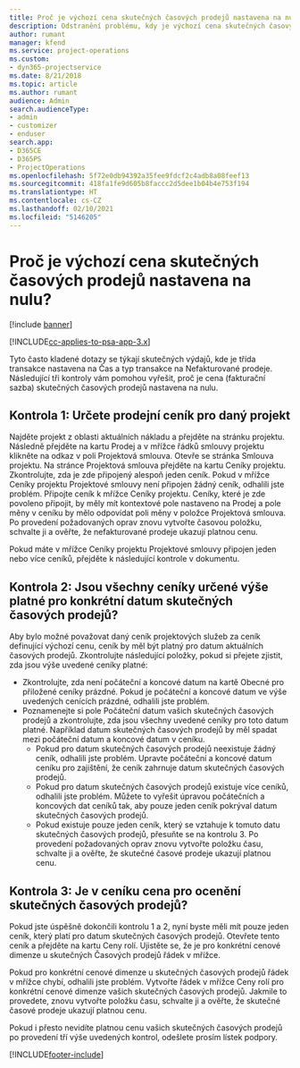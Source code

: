 ```yaml
---
title: Proč je výchozí cena skutečných časových prodejů nastavena na nulu?
description: Odstranění problému, kdy je výchozí cena skutečných časových prodejů nastavena na nulu.
author: rumant
manager: kfend
ms.service: project-operations
ms.custom:
- dyn365-projectservice
ms.date: 8/21/2018
ms.topic: article
ms.author: rumant
audience: Admin
search.audienceType:
- admin
- customizer
- enduser
search.app:
- D365CE
- D365PS
- ProjectOperations
ms.openlocfilehash: 5f72e0db94392a35fee9fdcf2c4adb8a08feef13
ms.sourcegitcommit: 418fa1fe9d605b8faccc2d5dee1b04b4e753f194
ms.translationtype: HT
ms.contentlocale: cs-CZ
ms.lasthandoff: 02/10/2021
ms.locfileid: "5146205"
---
```

# <a name="why-is-price-defaulting-to-zero-on-time-sales-actuals"></a>Proč je výchozí cena skutečných časových prodejů nastavena na nulu?

[!include [banner](../includes/psa-now-project-operations.md)]

[!INCLUDE[cc-applies-to-psa-app-3.x](../includes/cc-applies-to-psa-app-3x.md)]

Tyto často kladené dotazy se týkají skutečných výdajů, kde je třída transakce nastavena na Čas a typ transakce na Nefakturované prodeje. Následující tři kontroly vám pomohou vyřešit, proč je cena (fakturační sazba) skutečných časových prodejů nastavena na nulu.

## <a name="check-1-identify-the-sales-price-list-for-the-project"></a>Kontrola 1: Určete prodejní ceník pro daný projekt

Najděte projekt z oblasti aktuálních nákladu a přejděte na stránku projektu. Následně přejděte na kartu Prodej a v mřížce řádků smlouvy projektu klikněte na odkaz v poli Projektová smlouva. Otevře se stránka Smlouva projektu. Na stránce Projektová smlouva přejděte na kartu Ceníky projektu. Zkontrolujte, zda je zde připojený alespoň jeden ceník. Pokud v mřížce Ceníky projektu Projektové smlouvy není připojen žádný ceník, odhalili jste problém. Připojte ceník k mřížce Ceníky projektu. Ceníky, které je zde povoleno připojit, by měly mít kontextové pole nastaveno na Prodej a pole měny v ceníku by mělo odpovídat poli měny v položce Projektová smlouva. Po provedení požadovaných oprav znovu vytvořte časovou položku, schvalte ji a ověřte, že nefakturované prodeje ukazují platnou cenu. 

Pokud máte v mřížce Ceníky projektu Projektové smlouvy připojen jeden nebo více ceníků, přejděte k následující kontrole v dokumentu.

## <a name="check-2-are-any-of-the-price-lists-identified-above-valid-for-the-specific-date-of-the-time-sales-actual"></a>Kontrola 2: Jsou všechny ceníky určené výše platné pro konkrétní datum skutečných časových prodejů?

Aby bylo možné považovat daný ceník projektových služeb za ceník definující výchozí cenu, ceník by měl být platný pro datum aktuálních časových prodejů. Zkontrolujte následující položky, pokud si přejete zjistit, zda jsou výše uvedené ceníky platné:
- Zkontrolujte, zda není počáteční a koncové datum na kartě Obecné pro přiložené ceníky prázdné. Pokud je počáteční a koncové datum ve výše uvedených cenících prázdné, odhalili jste problém. 
- Poznamenejte si pole Počáteční datum vašich skutečných časových prodejů a zkontrolujte, zda jsou všechny uvedené ceníky pro toto datum platné. Například datum skutečných časových prodejů by měl spadat mezi počáteční datum a koncové datum v ceníku. 
    - Pokud pro datum skutečných časových prodejů neexistuje žádný ceník, odhalili jste problém. Upravte počáteční a koncové datum ceníku pro zajištění, že ceník zahrnuje datum skutečných časových prodejů. 
    - Pokud pro datum skutečných časových prodejů existuje více ceníků, odhalili jste problém. Můžete to vyřešit úpravou počátečních a koncových dat ceníků tak, aby pouze jeden ceník pokrýval datum skutečných časových prodejů. 
    - Pokud existuje pouze jeden ceník, který se vztahuje k tomuto datu skutečných časových prodejů, přesuňte se na kontrolu 3.
Po provedení požadovaných oprav znovu vytvořte položku času, schvalte ji a ověřte, že skutečné časové prodeje ukazují platnou cenu.

## <a name="check-3-is-there-a-price-in-the-price-list-for-the-pricing-dimensions-on-the-time-sales-actual"></a>Kontrola 3: Je v ceníku cena pro ocenění skutečných časových prodejů?

Pokud jste úspěšně dokončili kontrolu 1 a 2, nyní byste měli mít pouze jeden ceník, který platí pro datum skutečných časových prodejů. Otevřete tento ceník a přejděte na kartu Ceny rolí. Ujistěte se, že je pro konkrétní cenové dimenze u skutečných Časových prodejů řádek v mřížce.

Pokud pro konkrétní cenové dimenze u skutečných časových prodejů řádek v mřížce chybí, odhalili jste problém. Vytvořte řádek v mřížce Ceny rolí pro konkrétní cenové dimenze vašich skutečných časových prodejů. Jakmile to provedete, znovu vytvořte položku času, schvalte ji a ověřte, že skutečné časové prodeje ukazují platnou cenu.

Pokud i přesto nevidíte platnou cenu vašich skutečných časových prodejů po provedení tří výše uvedených kontrol, odešlete prosím lístek podpory. 



[!INCLUDE[footer-include](../includes/footer-banner.md)]